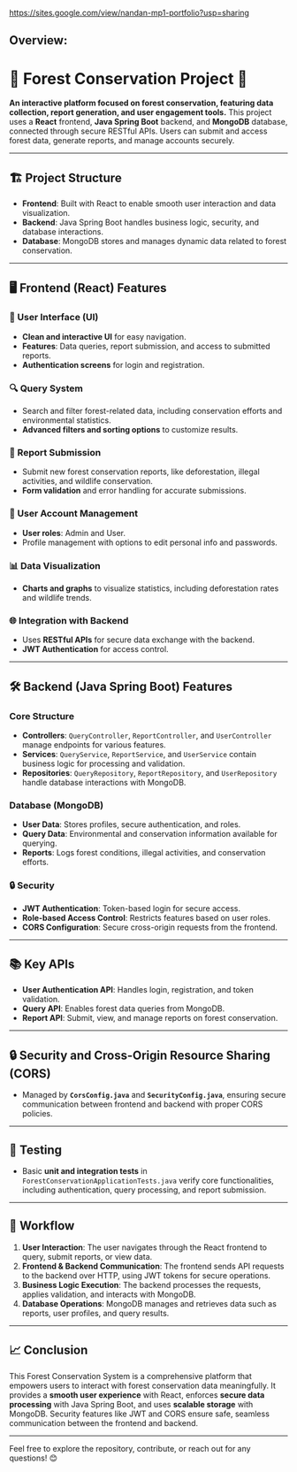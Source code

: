 https://sites.google.com/view/nandan-mp1-portfolio?usp=sharing
## Overview:
# 🌲 Forest Conservation Project 🌳

**An interactive platform focused on forest conservation, featuring data collection, report generation, and user engagement tools.** This project uses a **React** frontend, **Java Spring Boot** backend, and **MongoDB** database, connected through secure RESTful APIs. Users can submit and access forest data, generate reports, and manage accounts securely.

---

## 🏗️ Project Structure

- **Frontend**: Built with React to enable smooth user interaction and data visualization.
- **Backend**: Java Spring Boot handles business logic, security, and database interactions.
- **Database**: MongoDB stores and manages dynamic data related to forest conservation.

---

## 🖥️ Frontend (React) Features

### 🎨 User Interface (UI)
- **Clean and interactive UI** for easy navigation.
- **Features**: Data queries, report submission, and access to submitted reports.
- **Authentication screens** for login and registration.

### 🔍 Query System
- Search and filter forest-related data, including conservation efforts and environmental statistics.
- **Advanced filters and sorting options** to customize results.

### 📝 Report Submission
- Submit new forest conservation reports, like deforestation, illegal activities, and wildlife conservation.
- **Form validation** and error handling for accurate submissions.

### 👤 User Account Management
- **User roles**: Admin and User.
- Profile management with options to edit personal info and passwords.

### 📊 Data Visualization
- **Charts and graphs** to visualize statistics, including deforestation rates and wildlife trends.

### 🌐 Integration with Backend
- Uses **RESTful APIs** for secure data exchange with the backend.
- **JWT Authentication** for access control.

---

## 🛠️ Backend (Java Spring Boot) Features

### Core Structure
- **Controllers**: `QueryController`, `ReportController`, and `UserController` manage endpoints for various features.
- **Services**: `QueryService`, `ReportService`, and `UserService` contain business logic for processing and validation.
- **Repositories**: `QueryRepository`, `ReportRepository`, and `UserRepository` handle database interactions with MongoDB.

### Database (MongoDB)
- **User Data**: Stores profiles, secure authentication, and roles.
- **Query Data**: Environmental and conservation information available for querying.
- **Reports**: Logs forest conditions, illegal activities, and conservation efforts.

### 🔒 Security
- **JWT Authentication**: Token-based login for secure access.
- **Role-based Access Control**: Restricts features based on user roles.
- **CORS Configuration**: Secure cross-origin requests from the frontend.

---

## 📚 Key APIs

- **User Authentication API**: Handles login, registration, and token validation.
- **Query API**: Enables forest data queries from MongoDB.
- **Report API**: Submit, view, and manage reports on forest conservation.

---

## 🔒 Security and Cross-Origin Resource Sharing (CORS)
- Managed by **`CorsConfig.java`** and **`SecurityConfig.java`**, ensuring secure communication between frontend and backend with proper CORS policies.

---

## 🧪 Testing

- Basic **unit and integration tests** in `ForestConservationApplicationTests.java` verify core functionalities, including authentication, query processing, and report submission.

---

## 🚀 Workflow

1. **User Interaction**: The user navigates through the React frontend to query, submit reports, or view data.
2. **Frontend & Backend Communication**: The frontend sends API requests to the backend over HTTP, using JWT tokens for secure operations.
3. **Business Logic Execution**: The backend processes the requests, applies validation, and interacts with MongoDB.
4. **Database Operations**: MongoDB manages and retrieves data such as reports, user profiles, and query results.

---

## 📈 Conclusion
This Forest Conservation System is a comprehensive platform that empowers users to interact with forest conservation data meaningfully. It provides a **smooth user experience** with React, enforces **secure data processing** with Java Spring Boot, and uses **scalable storage** with MongoDB. Security features like JWT and CORS ensure safe, seamless communication between the frontend and backend.

---

Feel free to explore the repository, contribute, or reach out for any questions! 😊

